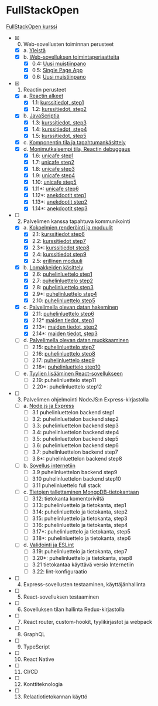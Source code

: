 # FullStackOpen
[FullStackOpen kurssi](https://fullstackopen.com/)

- [x] 0. Web-sovellusten toiminnan perusteet
  - [x] a. [Yleistä](https://fullstackopen.com/osa0/yleista)
  - [x] b. [Web-sovelluksen toimintaperiaatteita](https://fullstackopen.com/osa0/web_sovelluksen_toimintaperiaatteita)
    - [x] 0.4: [Uusi muistiinpano](./FullStackOpen/0.4-Uusi%20muistiinpano.png)
    - [x] 0.5: [Single Page App](./FullStackOpen/0.5-Single%20Page%20App.png)
    - [x] 0.6: [Uusi muistiinpano](./FullStackOpen/0.6-Uusi%20muistiinpano.png)
- [x] 1. Reactin perusteet
  - [x] a. [Reactin alkeet](https://fullstackopen.com/osa1/reactin_alkeet)
    - [x] 1.1: [kurssitiedot, step1](../v1.1.0/osa1/1.1-kurssitiedot)
    - [x] 1.2: [kurssitiedot, step2](../v1.2.0/osa1/1.1-kurssitiedot)
  - [x] b. [JavaScriptia](https://fullstackopen.com/osa1/java_scriptia)
    - [x] 1.3: [kurssitiedot, step3](../v1.3.0/osa1/1.1-kurssitiedot)
    - [x] 1.4: [kurssitiedot, step4](../v1.4.0/osa1/1.1-kurssitiedot)
    - [x] 1.5: [kurssitiedot, step5](../v1.5.0/osa1/1.1-kurssitiedot)
  - [x] c. [Komponentin tila ja tapahtumankäsittely](https://fullstackopen.com/osa1/komponentin_tila_ja_tapahtumankasittely)
  - [x] d. [Monimutkaisempi tila, Reactin debuggaus](https://fullstackopen.com/osa1/monimutkaisempi_tila_reactin_debuggaus) 
    - [x] 1.6: [unicafe step1](../v1.6.0/osa1/1.6-unicafe)
    - [x] 1.7: [unicafe step2](../v1.7.0/osa1/1.6-unicafe)
    - [x] 1.8: [unicafe step3](../v1.8.0/osa1/1.6-unicafe)
    - [x] 1.9: [unicafe step4](../v1.9.0/osa1/1.6-unicafe)
    - [x] 1.10: [unicafe step5](../v1.10.0/osa1/1.6-unicafe)
    - [x] 1.11*: [unicafe step6](../v1.11.0/osa1/1.6-unicafe)
    - [x] 1.12*: [anekdootit step1](../v1.12.0/osa1/1.12-anekdootit)
    - [x] 1.13*: [anekdootit step2](../v1.13.0/osa1/1.12-anekdootit)
    - [x] 1.14*: [anekdootit step3](../v1.14.0/osa1/1.12-anekdootit)
- [ ] 2. Palvelimen kanssa tapahtuva kommunikointi
  - [x] a. [Kokoelmien renderöinti ja moduulit](https://fullstackopen.com/osa2/kokoelmien_renderointi_ja_moduulit)
    - [x] 2.1: [kurssitiedot step6](../v2.1.0/osa2/kurssitiedot)
    - [x] 2.2: [kurssitiedot step7](../v2.2.0/osa2/kurssitiedot)
    - [x] 2.3*: [kurssitiedot step8](../v2.3.0/osa2/kurssitiedot)
    - [x] 2.4: [kurssitiedot step9](../v2.4.0/osa2/kurssitiedot)
    - [x] 2.5: [erillinen moduuli](../v2.5.1/osa2/kurssitiedot)
  - [x] b. [Lomakkeiden käsittely](https://fullstackopen.com/osa2/lomakkeiden_kasittely)
    - [x] 2.6: [puhelinluettelo step1](../v2.6.0/osa2/puhelinluettelo)
    - [x] 2.7: [puhelinluettelo step2](../v2.7.0/osa2/puhelinluettelo)
    - [x] 2.8: [puhelinluettelo step3](../v2.8.0/osa2/puhelinluettelo)
    - [x] 2.9*: [puhelinluettelo step4](../v2.9.0/osa2/puhelinluettelo)
    - [x] 2.10: [puhelinluettelo step5](../v2.10.0/osa2/puhelinluettelo)
  - [x] c. [Palvelimella olevan datan hakeminen](https://fullstackopen.com/osa2/palvelimella_olevan_datan_hakeminen)
    - [x] 2.11: [puhelinluettelo step6](../v2.11.0/osa2/puhelinluettelo)
    - [x] 2.12* [maiden tiedot, step1](../v2.12.0/osa2/maiden_tiedot)
    - [x] 2.13*: [maiden tiedot, step2](../v2.13.0/osa2/maiden_tiedot)
    - [x] 2.14*: [maiden tiedot, step3](../v2.14.0/osa2/maiden_tiedot)
  - [ ] d. [Palvelimella olevan datan muokkaaminen](https://fullstackopen.com/osa2/palvelimella_olevan_datan_muokkaaminen)
    - [ ] 2.15: [puhelinluettelo step7]()
    - [ ] 2.16: [puhelinluettelo step8]()
    - [ ] 2.17: [puhelinluettelo step9]()
    - [ ] 2.18*: [puhelinluettelo step10]()
  - [ ] e. [Tyylien lisääminen React-sovellukseen](https://fullstackopen.com/osa2/tyylien_lisaaminen_react_sovellukseen)
    - [ ] 2.19: puhelinluettelo step11
    - [ ] 2.20*: puhelinluettelo step12
- [ ] 3. Palvelimen ohjelmointi NodeJS:n Express-kirjastolla
  - [ ] a. [Node.js ja Express](https://fullstackopen.com/osa3/node_js_ja_express)
    - [ ] 3.1 puhelinluettelon backend step1
    - [ ] 3.2: puhelinluettelon backend step2
    - [ ] 3.3: puhelinluettelon backend step3
    - [ ] 3.4: puhelinluettelon backend step4
    - [ ] 3.5: puhelinluettelon backend step5
    - [ ] 3.6: puhelinluettelon backend step6
    - [ ] 3.7: puhelinluettelon backend step7
    - [ ] 3.8*: puhelinluettelon backend step8
  - [ ] b. [Sovellus internetiin](https://fullstackopen.com/osa3/sovellus_internetiin)
    - [ ] 3.9 puhelinluettelon backend step9
    - [ ] 3.10 puhelinluettelon backend step10
    - [ ] 3.11 puhelinluettelo full stack
  - [ ] c. [Tietojen tallettaminen MongoDB-tietokantaan](https://fullstackopen.com/osa3/tietojen_tallettaminen_mongo_db_tietokantaan)
    - [ ] 3.12: tietokanta komentoriviltä
    - [ ] 3.13: puhelinluettelo ja tietokanta, step1
    - [ ] 3.14: puhelinluettelo ja tietokanta, step2
    - [ ] 3.15: puhelinluettelo ja tietokanta, step3
    - [ ] 3.16: puhelinluettelo ja tietokanta, step4
    - [ ] 3.17*: puhelinluettelo ja tietokanta, step5
    - [ ] 3.18*: puhelinluettelo ja tietokanta, step6
  - [ ] d. [Validointi ja ESLint](https://fullstackopen.com/osa3/validointi_ja_es_lint)
    - [ ] 3.19: puhelinluettelo ja tietokanta, step7
    - [ ] 3.20*: puhelinluettelo ja tietokanta, step8
    - [ ] 3.21 tietokantaa käyttävä versio Internetiin
    - [ ] 3.22: lint-konfiguraatio
- [ ] 4. Express-sovellusten testaaminen, käyttäjänhallinta
- [ ] 5. React-sovelluksen testaaminen
- [ ] 6. Sovelluksen tilan hallinta Redux-kirjastolla
- [ ] 7. React router, custom-hookit, tyylikirjastot ja webpack
- [ ] 8. GraphQL
- [ ] 9.  TypeScript
- [ ] 10. React Native
- [ ] 11. CI/CD
- [ ] 12. Konttiteknologia
- [ ] 13. Relaatiotietokannan käyttö